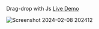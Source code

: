 Drag-drop with Js [Live Demo](https://davit2605.github.io/Drag-drop/) <br>

![Screenshot 2024-02-08 202412](https://github.com/Davit2605/Drag-drop/assets/125227660/7e5f6ed0-3397-49d9-8758-3f7427ad1aa4)
